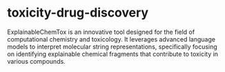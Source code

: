# toxicity-drug-discovery
ExplainableChemTox is an innovative tool designed for the field of computational chemistry and toxicology. It leverages advanced language models to interpret molecular string representations, specifically focusing on identifying explainable chemical fragments that contribute to toxicity in various compounds.
